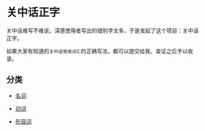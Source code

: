 # 关中话正字

关中话难写不难说，深感使用者写出的错别字太多，于是发起了这个项目：关中话正字。

如果大家有知道的`关中话常用词汇`的正确写法，都可以提交给我，查证之后予以收录。

## 分类

* [名词](https://github.com/hugojing/correction-of-typos-in-guanzhong-dialect/tree/master/noun.md)

* [动词](https://github.com/hugojing/correction-of-typos-in-guanzhong-dialect/tree/master/verb.md)

* [形容词](https://github.com/hugojing/correction-of-typos-in-guanzhong-dialect/tree/master/adjective.md)
